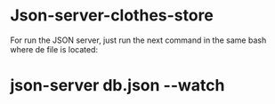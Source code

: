 # Json-server-clothes-store
 For run the JSON server, just run the next command in the same bash where de file is located: 
 # json-server db.json --watch 
